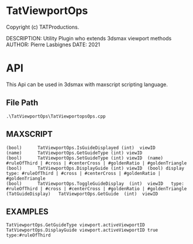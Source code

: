 # TatViewportOps

Copyright (c) TATProductions.

DESCRIPTION: Utility Plugin who extends 3dsmax viewport methods
AUTHOR: Pierre Lasbignes
DATE: 2021

# API

This Api can be used in 3dsmax with maxscript scripting language.

## File Path 
	.\TatViewportOps\TatViewportopsOps.cpp

## MAXSCRIPT

	(bool)		TatViewportOps.IsGuideDisplayed (int)  viewID 
	(name)		TatViewportOps.GetGuideType (int) viewID
	(bool)		TatViewportOps.SetGuideType (int) viewID  (name)  #ruleOfThird | #cross | #centerCross | #goldenRatio | #goldenTriangle 
	(bool)		TatViewportOps.DisplayGuide (int) viewID  (bool) display  type: #ruleOfThird | #cross | #centerCross | #goldenRatio | #goldenTriangle 
	(bool)		TatViewportOps.ToggleGuideDisplay  (int)  viewID   type: #ruleOfThird | #cross | #centerCross | #goldenRatio | #goldenTriangle 
	(TatGuideDisplay)	TatViewportOps.GetGuide  (int)  viewID 

## EXAMPLES
	TatViewportOps.GetGuideType viewport.activeViewportID
	TatViewportOps.DisplayGuide viewport.activeViewportID true type:#ruleOfThird

